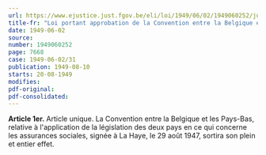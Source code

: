 ```yaml
---
url: https://www.ejustice.just.fgov.be/eli/loi/1949/06/02/1949060252/justel
title-fr: "Loi portant approbation de la Convention entre la Belgique et les Pays-Bas, relative à l'application de la législation des deux pays en ce qui concerne les assurances sociales, signée à La Haye, le 29 août 1947. <Voir CN : 1947-08-29/30>"
date: 1949-06-02
source:
number: 1949060252
page: 7668
case: 1949-06-02/31
publication: 1949-08-10
starts: 20-08-1949
modifies:
pdf-original:
pdf-consolidated:
---
```


**Article 1er.** Article unique. La Convention entre la Belgique et les Pays-Bas, relative à l'application de la législation des deux pays en ce qui concerne les assurances sociales, signée à La Haye, le 29 août 1947, sortira son plein et entier effet.
